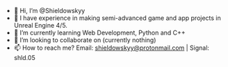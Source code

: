 - 👋 Hi, I’m @Shieldowskyy
- 👀 I have experience in making semi-advanced game and app projects in Unreal Engine 4/5.
- 🌱 I’m currently learning Web Development, Python and C++
- 💞️ I’m looking to collaborate on (currently nothing)
- 📫 How to reach me? Email: shieldowskyy@protonmail.com | Signal: shld.05

<!---
Shieldowskyy/Shieldowskyy is a ✨ special ✨ repository because its `README.md` (this file) appears on your GitHub profile.
You can click the Preview link to take a look at your changes.
--->
